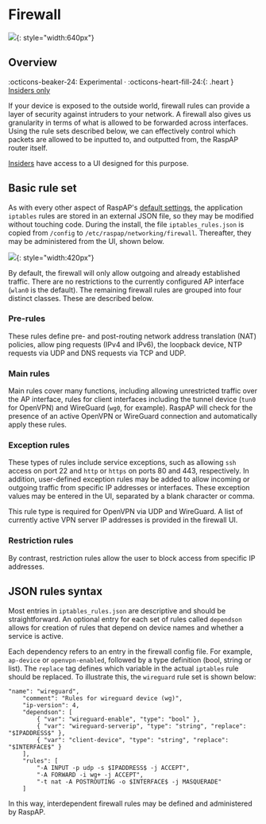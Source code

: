 # Firewall

![](https://user-images.githubusercontent.com/229399/229590714-32a916b7-0c72-4080-8d32-3d6dff064499.jpg){: style="width:640px"}

## Overview
:octicons-beaker-24: Experimental · :octicons-heart-fill-24:{: .heart } [Insiders only](insiders.md)

If your device is exposed to the outside world, firewall rules can provide a layer of security against intruders to your network. A firewall also gives us granularity in terms of what is allowed to be forwarded across interfaces. Using the rule sets described below, we can effectively control which packets
are allowed to be inputted to, and outputted from, the RaspAP router itself. 

[Insiders](insiders.md) have access to a UI designed for this purpose. 

## Basic rule set
As with every other aspect of RaspAP's [default settings](defaults.md), the application `iptables` rules are stored in an external JSON file, so they may be modified without touching code. 
During the install, the file `iptables_rules.json` is copied from `/config` to `/etc/raspap/networking/firewall`. Thereafter, they may be administered from the UI, shown below.

![](https://user-images.githubusercontent.com/229399/224494422-f9c14384-18b9-4bd2-8058-2c810e9876e2.png){: style="width:420px"}

By default, the firewall will only allow outgoing and already established traffic. There are no restrictions to the currently configured AP interface (`wlan0` is the default).
The remaining firewall rules are grouped into four distinct classes. These are described below.

### Pre-rules
These rules define pre- and post-routing network address translation (NAT) policies, allow ping requests (IPv4 and IPv6), the loopback device, NTP requests via UDP and DNS requests via TCP and UDP.   

### Main rules
Main rules cover many functions, including allowing unrestricted traffic over the AP interface, rules for client interfaces including the tunnel device (`tun0` for OpenVPN) and
WireGuard (`wg0`, for example). RaspAP will check for the presence of an active OpenVPN or WireGuard connection and automatically apply these rules. 

### Exception rules
These types of rules include service exceptions, such as allowing `ssh` access on port 22 and `http` or `https` on ports 80 and 443, respectively. In addition, user-defined exception rules may be added
to allow incoming or outgoing traffic from specific IP addresses or interfaces. These exception values may be entered in the UI, separated by a blank character or comma.

This rule type is required for OpenVPN via UDP and WireGuard. A list of currently active VPN server IP addresses is provided in the firewall UI.

### Restriction rules
By contrast, restriction rules allow the user to block access from specific IP addresses.

## JSON rules syntax
Most entries in `iptables_rules.json` are descriptive and should be straightforward. An optional entry for each set of rules called `dependson` allows for creation of rules that depend on device
names and whether a service is active.

Each dependency refers to an entry in the firewall config file. For example, `ap-device` or `openvpn-enabled`, followed by a type definition (bool, string or list). The `replace` tag defines which
variable in the actual `iptables` rule should be replaced. To illustrate this, the `wireguard` rule set is shown below:

```
"name": "wireguard",
	"comment": "Rules for wireguard device (wg)",
    "ip-version": 4,
    "dependson": [
        { "var": "wireguard-enable", "type": "bool" },
        { "var": "wireguard-serverip", "type": "string", "replace": "$IPADDRESS$" },
        { "var": "client-device", "type": "string", "replace": "$INTERFACE$" }
    ],
    "rules": [
        "-A INPUT -p udp -s $IPADDRESS$ -j ACCEPT",
        "-A FORWARD -i wg+ -j ACCEPT",
        "-t nat -A POSTROUTING -o $INTERFACE$ -j MASQUERADE"
    ]
```

In this way, interdependent firewall rules may be defined and administered by RaspAP. 
